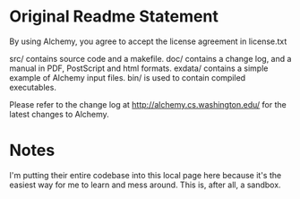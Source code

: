 # Original Readme Statement

By using Alchemy, you agree to accept the license agreement in license.txt

src/ contains source code and a makefile.
doc/ contains a change log, and a manual in PDF, PostScript and html formats.
exdata/ contains a simple example of Alchemy input files.
bin/ is used to contain compiled executables.

Please refer to the change log at http://alchemy.cs.washington.edu/
for the latest changes to Alchemy.


# Notes

I'm putting their entire codebase into this local page here because it's the easiest way for me to learn and mess around. This is, after all, a sandbox.